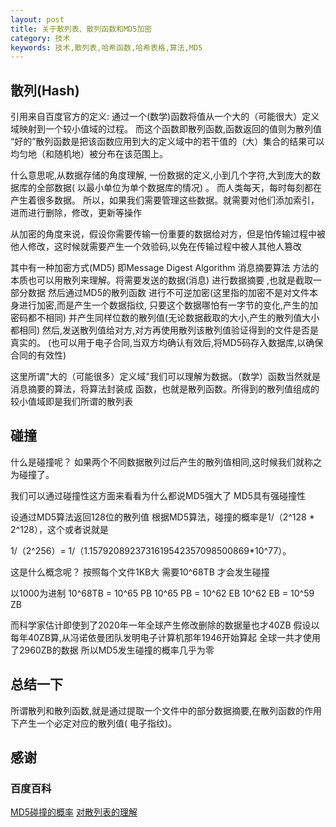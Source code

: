 ```yaml
---
layout: post
title: 关于散列表、散列函数和MD5加密
category: 技术
keywords: 技术,散列表,哈希函数,哈希表格,算法,MD5
---
```


## 散列(Hash)

引用来自百度官方的定义:
通过一个(数学)函数将值从一个大的（可能很大）定义域映射到一个较小值域的过程。
而这个函数即散列函数,函数返回的值则为散列值
“好的”散列函数是把该函数应用到大的定义域中的若干值的（大）集合的结果可以均匀地（和随机地）被分布在该范围上。

什么意思呢,从数据存储的角度理解, 一份数据的定义,小到几个字符,大到庞大的数据库的全部数据(
以最小单位为单个数据库的情况) 。 而人类每天，每时每刻都在产生着很多数据。
所以，如果我们需要管理这些数据。就需要对他们添加索引，进而进行删除，修改，更新等操作

从加密的角度来说，假设你需要传输一份重要的数据给对方，但是怕传输过程中被他人修改，这时候就需要产生一个效验码,以免在传输过程中被人其他人篡改

其中有一种加密方式(MD5) 即Message Digest Algorithm 消息摘要算法
方法的本质也可以用散列来理解。将需要发送的数据(消息) 进行数据摘要 ,也就是截取一部分数据
然后通过MD5的散列函数 进行不可逆加密(这里指的加密不是对文件本身进行加密,而是产生一个数据指纹,
只要这个数据哪怕有一字节的变化,产生的加密码都不相同) 并产生同样位数的散列值(无论数据截取的大小,产生的散列值大小都相同)
然后,发送散列值给对方,对方再使用散列该散列值验证得到的文件是否是真实的。
(也可以用于电子合同,当双方均确认有效后,将MD5码存入数据库,以确保合同的有效性)

这里所谓"大的（可能很多）定义域"我们可以理解为数据。（数学）函数当然就是消息摘要的算法，将算法封装成
函数，也就是散列函数。所得到的散列值组成的较小值域即是我们所谓的散列表 

## 碰撞

什么是碰撞呢？
如果两个不同数据散列过后产生的散列值相同,这时候我们就称之为碰撞了。

我们可以通过碰撞性这方面来看看为什么都说MD5强大了
MD5具有强碰撞性

设通过MD5算法返回128位的散列值
根据MD5算法，碰撞的概率是1/（2^128 * 2^128），这个或者说就是

1/（2^256）= 1/（1.1579208923731619542357098500869*10^77）。

这是什么概念呢？ 按照每个文件1KB大 需要10^68TB 才会发生碰撞

以1000为进制
10^68TB = 10^65 PB
10^65 PB = 10^62 EB
10^62 EB = 10^59 ZB

而科学家估计即使到了2020年一年全球产生修改删除的数据量也才40ZB
假设以每年40ZB算,从冯诺依曼团队发明电子计算机那年1946开始算起 全球一共才使用了2960ZB的数据
所以MD5发生碰撞的概率几乎为零

## 总结一下

所谓散列和散列函数,就是通过提取一个文件中的部分数据摘要,在散列函数的作用下产生一个必定对应的散列值(
电子指纹)。

## 感谢

### 百度百科

[MD5碰撞的概率](http://www.oschina.net/question/66244_16837)
[对散列表的理解](http://www.360doc.com/content/10/0505/19/495229_26234245.shtml)